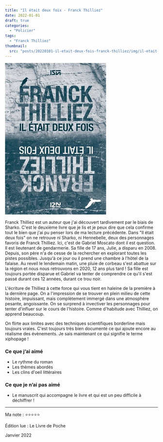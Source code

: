 ```yaml
---
title: "Il était deux foix - Franck Thilliez"
date: 2022-01-01
draft: true
categories:
  - "Policier"
tags:
  - "Franck Thilliez"
thumbnail:
  src: "posts/20220101-il-etait-deux-fois-franck-thilliez/img/il-etait-deux-fois.jpg" # Thumbnail image
---
```

![img](img/il-etait-deux-fois.jpg)

Franck Thilliez est un auteur que j'ai découvert tardivement par le biais de Sharko. C'est le deuxième livre que je lis et je peux dire que cela confirme tout le bien que j'ai pu penser lors de ma lecture précédente. Dans "Il était deux fois" on ne retrouve ni Sharko, ni Hennebelle, deux des personnages favoris de Franck Thilliez. Ici, c'est de Gabriel Moscato dont il est question. Il est lieutenant de gendarmerie. Sa fille de 17 ans, Julie, a disparu en 2008. Depuis, son père n'a de cesse de la rechercher en explorant toutes les pistes possibles. Jusqu'à ce jour ou il prend une chambre à l'hôtel de la falaise. Au reveil le lendemain matin, une pluie de corbeau s'est abattue sur la région et nous nous retrouvons en 2020, 12 ans plus tard ! Sa fille est toujours portée disparue et Gabriel va tenter de comprendre ce qu'il s'est passé durant ces 12 années, durant ce trou noir.

L'écriture de Thilliez à cette force qui vous tient en haleine de la première à la dernière page. On a l'impression de se trouver en plein milieu de cette histoire, impuissant, mais complètement immergé dans une atmosphère pesante, angoissante. On se surprend à invectiver les personnages pour tenter d'influer sur le cours de l'histoire. Comme d'habitude avec Thilliez, on apprend beaucoup. 

On flirte aux limites avec des techniques scientifiques borderline mais toujours vraies. C'est toujours très bien documenté ce qui ajoute encore au réalisme des évènements. Je sais maintenant ce qui signifie le terme xiphopage !

### Ce que j’ai aimé

- Le rythme du roman
- Les thèmes abordés
- Les clins d'oeil littéraires

### Ce que je n’ai pas aimé

- Le manuscrit qui accompagne le livre et qui est un peu difficile à déchiffrer !

---

Ma note : ⭐⭐⭐⭐⭐

Édition lue : Le Livre de Poche

Janvier 2022
